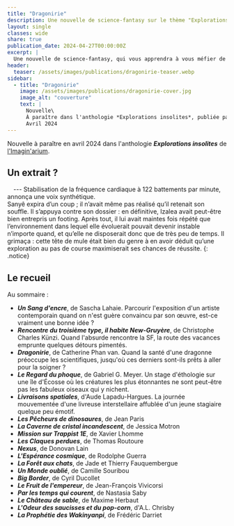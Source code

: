 ```yaml
---
title: "Dragonirie"
description: Une nouvelle de science-fantasy sur le thème "Explorations insolites". Publiée en avril 2024 dans l'anthologie *Explorations insolites* de  L'Imagin'arium.
layout: single
classes: wide
share: true
publication_date: 2024-04-27T00:00:00Z
excerpt: |
  Une nouvelle de science-fantasy, qui vous apprendra à vous méfier de vos perceptions…<!--excerptEnd-->
header:
  teaser: /assets/images/publications/dragonirie-teaser.webp
sidebar:
  - title: "Dragonirie"
    image: /assets/images/publications/dragonirie-cover.jpg
    image_alt: "couverture"
    text: |
      Nouvelle\
      À paraître dans l'anthologie *Explorations insolites*, publiée par  L'Imagin'arium\
      Avril 2024
---
```


Nouvelle à paraître en avril 2024 dans l'anthologie ***Explorations insolites*** de <a href="https://www.instagram.com/imaginarium.asso/" target="_blank">l'Imagin'arium</a>.


## Un extrait&nbsp;?

<span style="margin-left: 1em;"></span>---&nbsp;Stabilisation de la fréquence cardiaque à 122&nbsp;battements par minute, annonça une voix
synthétique.<br/>
Sanyê expira d’un coup&nbsp;; il n’avait même pas réalisé qu’il retenait son souffle. Il s’appuya contre son dossier&nbsp;: en définitive, Izalea avait peut-être bien entrepris un footing. Après tout, il lui avait maintes fois répété que l’environnement dans lequel elle évoluerait pouvait devenir instable n’importe quand, et qu’elle ne disposerait donc que de très peu de temps. Il grimaça&nbsp;: cette tête de mule était bien du genre à en avoir déduit qu’une exploration au pas de course maximiserait ses chances de réussite.
{: .notice}

## Le recueil

Au sommaire&nbsp;:

- ***Un Sang d'encre***, de Sascha Lahaie. Parcourir l'exposition d'un artiste contemporain quand on n'est guère convaincu par son &oelig;uvre, est-ce vraiment une bonne idée&nbsp;?
- ***Rencontre du troisième type, il habite New-Gruyère***, de Christophe Charles Künzi. Quand l'absurde rencontre la SF, la route des vacances emprunte quelques détours pimentés.
- ***Dragonirie***, de Catherine Phan van. Quand la santé d'une dragonne préoccupe les scientifiques, jusqu'où ces derniers sont-ils prêts à aller pour la soigner&nbsp;?
- ***Le Regard du phoque***, de Gabriel G. Meyer. Un stage d'éthologie sur une île d'Écosse où les créatures les plus étonnantes ne sont peut-être pas les fabuleux oiseaux qui y nichent.
- ***Livraisons spatiales***, d'Aude Lapadu-Hargues. La journée mouvementée d'une livreuse interstellaire affublée d'un jeune stagiaire quelque peu émotif.
- ***Les Pêcheurs de dinosaures***, de Jean Paris
- ***La Caverne de cristal incandescent***, de Jessica Motron
- ***Mission sur Trappist 1E***, de Xavier Lhomme
- ***Les Claques perdues***, de Thomas Routoure
- ***Nexus***, de Donovan Lain
- ***L'Espérance cosmique***, de Rodolphe Guerra
- ***La Forêt aux chats***, de Jade et Thierry Fauquembergue
- ***Un Monde oublié***, de Camille Souribou
- ***Big Border***, de Cyril Ducollet
- ***Le Fruit de l'empereur***, de Jean-François Vivicorsi
- ***Par les temps qui courent***, de Nastasia Saby
- ***Le Château de sable***, de Maxime Herbaut
- ***L'Odeur des saucisses et du pop-corn***, d'A.L. Chrisby
- ***La Prophétie des Wakinyanpi***, de Frédéric Darriet
